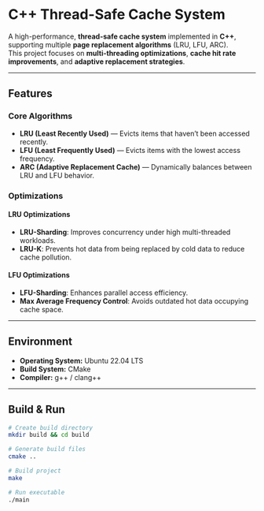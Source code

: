# C++ Thread-Safe Cache System

A high-performance, **thread-safe cache system** implemented in **C++**, supporting multiple **page replacement algorithms** (LRU, LFU, ARC).  
This project focuses on **multi-threading optimizations**, **cache hit rate improvements**, and **adaptive replacement strategies**.

---

## Features

### Core Algorithms
- **LRU (Least Recently Used)** — Evicts items that haven’t been accessed recently.
- **LFU (Least Frequently Used)** — Evicts items with the lowest access frequency.
- **ARC (Adaptive Replacement Cache)** — Dynamically balances between LRU and LFU behavior.

### Optimizations

#### LRU Optimizations
- **LRU-Sharding**: Improves concurrency under high multi-threaded workloads.  
- **LRU-K**: Prevents hot data from being replaced by cold data to reduce cache pollution.

#### LFU Optimizations
- **LFU-Sharding**: Enhances parallel access efficiency.  
- **Max Average Frequency Control**: Avoids outdated hot data occupying cache space.

---

## Environment

- **Operating System:** Ubuntu 22.04 LTS  
- **Build System:** CMake  
- **Compiler:** g++ / clang++

---

## Build & Run

```bash
# Create build directory
mkdir build && cd build

# Generate build files
cmake ..

# Build project
make

# Run executable
./main
